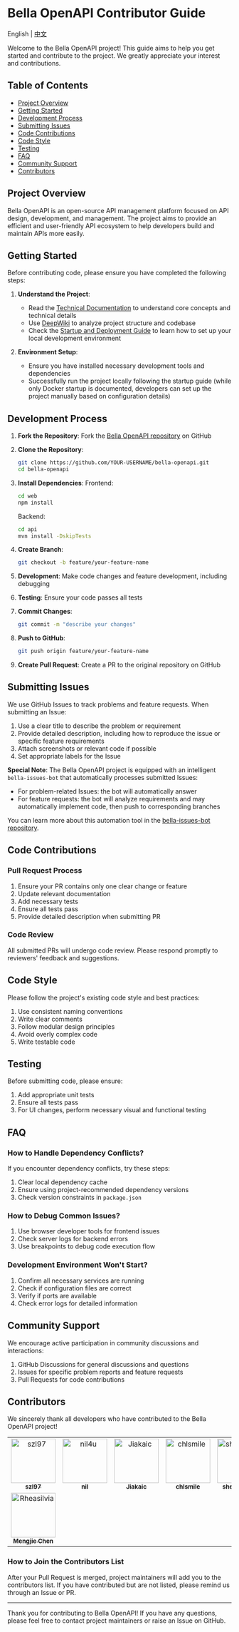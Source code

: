 # Bella OpenAPI Contributor Guide

English | [中文](./contributor-guide.md)

Welcome to the Bella OpenAPI project! This guide aims to help you get started and contribute to the project. We greatly appreciate your interest and contributions.

## Table of Contents

- [Project Overview](#project-overview)
- [Getting Started](#getting-started)
- [Development Process](#development-process)
- [Submitting Issues](#submitting-issues)
- [Code Contributions](#code-contributions)
- [Code Style](#code-style)
- [Testing](#testing)
- [FAQ](#faq)
- [Community Support](#community-support)
- [Contributors](#contributors)

## Project Overview

Bella OpenAPI is an open-source API management platform focused on API design, development, and management. The project aims to provide an efficient and user-friendly API ecosystem to help developers build and maintain APIs more easily.

## Getting Started

Before contributing code, please ensure you have completed the following steps:

1. **Understand the Project**:
   - Read the [Technical Documentation](https://doc.bella.top/docs/bella-openapi/tech/metadata) to understand core concepts and technical details
   - Use [DeepWiki](https://deepwiki.com/LianjiaTech/bella-openapi) to analyze project structure and codebase
   - Check the [Startup and Deployment Guide](https://doc.bella.top/docs/bella-openapi/startup-deployment-details) to learn how to set up your local development environment

2. **Environment Setup**:
   - Ensure you have installed necessary development tools and dependencies
   - Successfully run the project locally following the startup guide (while only Docker startup is documented, developers can set up the project manually based on configuration details)

## Development Process

1. **Fork the Repository**: Fork the [Bella OpenAPI repository](https://github.com/LianjiaTech/bella-openapi) on GitHub

2. **Clone the Repository**:
   ```bash
   git clone https://github.com/YOUR-USERNAME/bella-openapi.git
   cd bella-openapi
   ```

3. **Install Dependencies**:
   Frontend:
   ```bash
   cd web
   npm install
   ```
   Backend:
   ```bash
   cd api
   mvn install -DskipTests
   ```

4. **Create Branch**:
   ```bash
   git checkout -b feature/your-feature-name
   ```

5. **Development**: Make code changes and feature development, including debugging

6. **Testing**: Ensure your code passes all tests

7. **Commit Changes**:
   ```bash
   git commit -m "describe your changes"
   ```

8. **Push to GitHub**:
   ```bash
   git push origin feature/your-feature-name
   ```

9. **Create Pull Request**: Create a PR to the original repository on GitHub

## Submitting Issues

We use GitHub Issues to track problems and feature requests. When submitting an Issue:

1. Use a clear title to describe the problem or requirement
2. Provide detailed description, including how to reproduce the issue or specific feature requirements
3. Attach screenshots or relevant code if possible
4. Set appropriate labels for the Issue

**Special Note**: The Bella OpenAPI project is equipped with an intelligent `bella-issues-bot` that automatically processes submitted Issues:
- For problem-related Issues: the bot will automatically answer
- For feature requests: the bot will analyze requirements and may automatically implement code, then push to corresponding branches

You can learn more about this automation tool in the [bella-issues-bot repository](https://github.com/szl97/bella-issues-bot).

## Code Contributions

### Pull Request Process

1. Ensure your PR contains only one clear change or feature
2. Update relevant documentation
3. Add necessary tests
4. Ensure all tests pass
5. Provide detailed description when submitting PR

### Code Review

All submitted PRs will undergo code review. Please respond promptly to reviewers' feedback and suggestions.

## Code Style

Please follow the project's existing code style and best practices:

1. Use consistent naming conventions
2. Write clear comments
3. Follow modular design principles
4. Avoid overly complex code
5. Write testable code

## Testing

Before submitting code, please ensure:

1. Add appropriate unit tests
2. Ensure all tests pass
3. For UI changes, perform necessary visual and functional testing

## FAQ

### How to Handle Dependency Conflicts?

If you encounter dependency conflicts, try these steps:
1. Clear local dependency cache
2. Ensure using project-recommended dependency versions
3. Check version constraints in `package.json`

### How to Debug Common Issues?

1. Use browser developer tools for frontend issues
2. Check server logs for backend errors
3. Use breakpoints to debug code execution flow

### Development Environment Won't Start?

1. Confirm all necessary services are running
2. Check if configuration files are correct
3. Verify if ports are available
4. Check error logs for detailed information

## Community Support

We encourage active participation in community discussions and interactions:

1. GitHub Discussions for general discussions and questions
2. Issues for specific problem reports and feature requests
3. Pull Requests for code contributions

## Contributors

We sincerely thank all developers who have contributed to the Bella OpenAPI project!

<table>
  <tr>
    <td align="center">
      <a href="https://github.com/szl97">
        <img src="https://github.com/szl97.png" width="100px;" alt="szl97"/>
        <br />
        <sub><b>szl97</b></sub>
      </a>
    </td>
    <td align="center">
      <a href="https://github.com/nil4u">
        <img src="https://github.com/nil4u.png" width="100px;" alt="nil4u"/>
        <br />
        <sub><b>nil</b></sub>
      </a>
    </td>
    <td align="center">
      <a href="https://github.com/Jiakaic">
        <img src="https://github.com/Jiakaic.png" width="100px;" alt="Jiakaic"/>
        <br />
        <sub><b>Jiakaic</b></sub>
      </a>
    </td>
    <td align="center">
      <a href="https://github.com/chlsmile">
        <img src="https://github.com/chlsmile.png" width="100px;" alt="chlsmile"/>
        <br />
        <sub><b>chlsmile</b></sub>
      </a>
    </td>
     <td align="center">
      <a href="https://github.com/shenenqing">
        <img src="https://github.com/shenenqing.png" width="100px;" alt="shenenqing"/>
        <br />
        <sub><b>shenenqing</b></sub>
      </a>
    </td>
  </tr>
  <tr>
    <td align="center">
      <a href="https://github.com/Rheasilvia">
        <img src="https://github.com/Rheasilvia.png" width="100px;" alt="Rheasilvia"/>
        <br />
        <sub><b>Mengjie Chen</b></sub>
      </a>
    </td>
  </tr>
</table>

### How to Join the Contributors List

After your Pull Request is merged, project maintainers will add you to the contributors list. If you have contributed but are not listed, please remind us through an Issue or PR.

---

Thank you for contributing to Bella OpenAPI! If you have any questions, please feel free to contact project maintainers or raise an Issue on GitHub.
